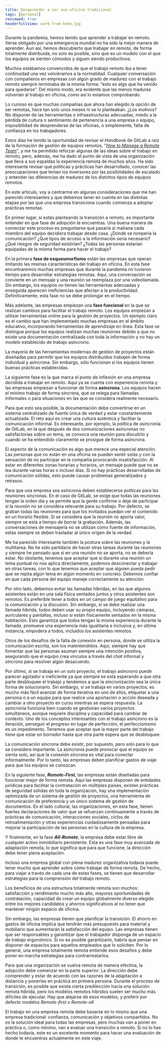 ```yaml
---
title: Desaprender a ser una oficina tradicional
tags: [personal]
reviewed: true
headerfullview: work-from-home.jpg
---
```

Durante la pandemia, hemos tenido que aprender a trabajar en remoto. Verse obligado por una emergencia mundial no ha sido la mejor manera de aprender. Aun así, hemos descubierto que trabajar en remoto, de forma totalmente distribuida, no solo es posible, sino que es un modelo con el que los equipos se sienten cómodos y siguen siendo productivos.

Muchos estábamos convencidos de que el trabajo remoto iba a tener continuidad una vez volviéramos a la normalidad. Cualquier conversación con compañeros en empresas con algún grado de madurez con el trabajo remoto siempre terminaba de la misma forma: “esto es algo que ha venido para quedarse”. Del mismo modo, era evidente que las menos maduras volverían al trabajo en oficina, como así lo estamos comprobando.

Lo curioso es que muchas compañías que ahora han elegido la opción de ser remotas, hace tan solo unos meses ni se lo planteaban. ¿Los motivos? No disponer de las herramientas o infraestructuras adecuadas, miedo a la pérdida de cultura o sentimiento de pertenencia a una empresa o equipo, imposibilidad de desprenderse de las oficinas, o simplemente, falta de confianza en los trabajadores.

Estos días he tenido la oportunidad de revisar el _Handbook_ de GitLab a raíz de la formación de gestión de equipos remotos, "[_How to Manage a Remote Team_](https://www.coursera.org/learn/remote-team-management/home/welcome)", y me ha permitido reforzar algunas de las ideas sobre el trabajo en remoto, pero, además, me ha dado el punto de vista de una organización que lleva a sus espaldas la experiencia remota de muchos años. Ha sido interesante revisar qué políticas y prácticas han desarrollado, conocer las preocupaciones que tenían los inversores por las posibilidades de escalado y entender las diferencias de madurez de los distintos tipos de equipos remotos.

En este artículo, voy a centrarme en algunas consideraciones que me han parecido interesantes y que debemos tener en cuenta en las distintas etapas por las que una empresa transiciona cuando comienza a adoptar prácticas remotas.

En primer lugar, si estás planteando la transición a remoto, es importante entender en que fase de adopción te encuentras. Una buena manera de comenzar este proceso es preguntarse qué pasaría si mañana cada miembro del equipo decidiera trabajar desde casa. ¿Dónde se rompería la comunicación? ¿Qué tipos de acceso a la información sería necesario? ¿Qué riesgos de seguridad existirían? ¿Todas las personas estarían equipadas de la misma forma para hacer el trabajo?

En la primera **fase de esqueumorfismo** están las empresas que operan imitando las mismas características del trabajo en oficina. En esta fase encontraremos muchas empresas que durante la pandemia no tuvieron tiempo para desarrollar estrategias remotas. Aquí, una conversación se convierte en un mensaje y una reunión se reemplaza por una videollamada. Sin embargo, los equipos no tienen las herramientas adecuadas y enseguida aparecen ineficiencias que afectan a la productividad. Definitivamente, esta fase no se debe prolongar en el tiempo.

Más adelante, las empresas empiezan una **fase funcional** en la que se realizan cambios para facilitar el trabajo remoto. Los equipos empiezan a utilizar herramientas _online_ para la gestión de proyectos. Un ejemplo claro es el cambio que han implementado muchas empresas en el ámbito educativo, incorporando herramientas de aprendizaje en línea. Esta fase se distingue porque los equipos realizan muchas reuniones debido a que no existe una documentación centralizada con toda la información y no hay un modelo establecido de trabajo asíncrono.

La mayoría de las herramientas modernas de gestión de proyectos están diseñadas para permitir que los equipos distribuidos trabajen de forma individual y asíncrona. Sin embargo, sólo funcionan si los equipos tienen buenas prácticas establecidas.

La siguiente fase es la que marca el punto de inflexión en una empresa decidida a trabajar en remoto. Aquí ya se cuenta con experiencia remota y las empresas empiezan a funcionar de forma **asíncrona**. Los equipos hacen el mínimo trabajo de forma síncrona, que se relega para llamadas informales o para situaciones en las que se considera realmente necesario.

Para que esto sea posible, la documentación debe convertirse en un sistema centralizado de fuente única de verdad y estar constantemente actualizada. El reto aquí es crear una cultura auténtica y facilitar la comunicación informal. Es interesante, por ejemplo, la política de asíncronía de GitLab, en la que después de dos comunicaciones asíncronas no satisfactorias sobre un tema, se convoca una reunión para discutirlo y cuando se ha entendido claramente se prosigue de forma asíncrona.

El aspecto de la comunicación es algo que merece una especial atención. Las personas que no están en una oficina se pueden sentir solas y con la sensación de no participar en la compañía provocando insatisfacción. Al estar en diferentes zonas horarias y horarios, un mensaje puede que no se lea durante varias horas o incluso días. Si no hay prácticas desarrolladas de comunicación sólidas, esto puede causar problemas generalizados y retrasos.

Para que una empresa sea asíncrona deben establecerse políticas para las reuniones síncronas. En el caso de GitLab, se exige que todas las reuniones tengan la orden día y se permite que la gente confirme o deje de participar si la reunión no se considera relevante para su trabajo. Por defecto, se graban todas las reuniones para que los invitados puedan ver el contenido en un horario flexible. Si se considera que la reunión no aporta valor, siempre se está a tiempo de borrar la grabación. Además, las conversaciones de mensajería no se utilizan como fuente de información, estas siempre se deben trasladar al único origen de la verdad.

Me ha parecido interesante también la postura sobre las reuniones y la multitarea. No he sido partidario de hacer otras tareas durante las reuniones y siempre he pensado que si en una reunión no se aporta, no se debería estar. No obstante, tenemos que aceptar que si durante una reunión un tema puntual no nos aplica directamente, podemos desconectar y trabajar en otras tareas, con lo que tenemos que aceptar que alguien pueda pedir que se repita algún tema en algún momento en concreto. Debemos confiar en que cada persona del equipo maneje correctamente su atención.

Por otro lado, debemos evitar las llamadas híbridas, en las que algunos asistentes están en una sala física sentados juntos y otros asistentes son remotos. Es preferible tener a todos en un campo de juego equitativo para la comunicación y la discusión. Sin embargo, si se debe realizar una llamada híbrida, todos deben usar su propio equipo, incluyendo cámaras, auriculares y pantallas, incluso si están físicamente sentados en la misma habitación. Esto garantiza que todos tengan la misma experiencia durante la llamada, promueve una experiencia más igualitaria e inclusiva y, en última instancia, empodera a todos, incluidos los asistentes remotos.

Otros de los desafíos de la falta de conexión en persona, donde se utiliza la comunicación escrita, son los malentendidos. Aquí, siempre hay que fomentar que las personas asuman siempre una intención positiva, asegurando que el equipo crea vínculos a través del _chat_ informal y síncrono para resolver algún desacuerdo.

Por último, si se trabaja en un solo proyecto, el trabajo asíncrono puede parecer agotador e ineficiente ya que siempre se está esperando a que otra parte desbloquee el trabajo y tendemos a que la sincronización sea la única forma de solucionarlo. Sin embargo, si se trabaja en varios proyectos, es mucho más fácil avanzar de forma iterativa en uno de ellos, etiquetar a una persona o a un equipo para que realice una aportación o acción deseada y cambiar a otro proyecto en curso mientras se espera respuesta. La asincronía funciona bien cuando se gestionan varios proyectos simultáneos, aunque requiere disciplina y capacidad para cambiar de contexto. Uno de los conceptos interesantes con el trabajo asíncrono es la iteración, perseguir el progreso en lugar de perfección; el perfeccionismo es un impedimento. Tenemos que aceptar que la mayor parte del trabajo tiene que estar en borrador hasta que otra parte espera que se desbloquee.

La comunicación síncrona debe existir, por supuesto, pero solo para lo que se considera importante. La asincronía puede provocar que el equipo se sienta solo, así que la conexión síncrona es vital para conectar informalmente. Por lo tanto, las empresas deben planificar gastos de viaje para que los equipos se conozcan.

En la siguiente fase, **_Remote-First_**, las empresas están diseñadas para funcionar mejor de forma remota. Aquí las empresas disponen de entidades jurídicas para facilitar la contratación en múltiples países, existen prácticas de seguridad sólidas en toda la organización, hay una implementación optimizada de un sistema de gestión de proyectos, una herramienta de comunicación de preferencia y un único sistema de gestión de documentos. En el lado cultural, las organizaciones, en esta fase, tienen fuertes declaraciones de valor que se refuerzan continuamente a través de prácticas de comunicación, interacciones sociales, ciclos de retroalimentación y otras experiencias cuidadosamente pensadas para mejorar la participación de las personas en la cultura de la empresa.

Y finalmente, en la fase **_All-Remote_**, la empresa debe estar libre de cualquier activo inmobiliario persistente. Esta es una fase muy avanzada de adaptación remota, lo que significa que para que funcione, la dirección debe tener plena aceptación.

Incluso una empresa global con plena madurez organizativa todavía puede tener mucho que aprender sobre cómo trabajar de forma remota. De hecho, para viajar a través de cada una de estas fases, se tienen que desarrollar estrategias para la comprensión del trabajo remoto.

Los beneficios de una estructura totalmente remota son muchos: satisfacción y rendimiento mucho más alto, mayores oportunidades de contratación, capacidad de crear un equipo globalmente diverso elegido entre los mejores candidatos y ahorros significativos al no tener que mantener ningún espacio de oficina.

Sin embargo, las empresas tienen que planificar la transición. El ahorro en gastos de oficina implica que tendrán más presupuesto para material y mobiliario que aumentarán la satisfacción del equipo. Las empresas tienen que ser responsables y garantizar que el trabajador disponga de un espacio de trabajo ergonómico. Si no es posible garantizarlo, habría que pensar en disponer de espacios para aquellos empleados que lo soliciten. Por lo general, una empresa totalmente remota entiende esos desafíos y debe poner en marcha estrategias para contrarrestarlos.

Para que una organización se vuelva remota de manera efectiva, la adopción debe comenzar en la parte superior. La dirección debe comprender y estar de acuerdo con las razones de la adaptación a distancia y ponerlas en práctica en primera persona. Durante el proceso de transición, es posible que exista cierta predilección hacia una solución remota híbrida, pero los modelos remotos híbridos suelen ser mucho más difíciles de ejecutar. Hay que alejarse de esos modelos, y preferir por defecto modelos _Remote-first_ o _Remote-all_.

El trabajo en una empresa remota debe basarse en lo mismo que una empresa tradicional: confianza, comunicación y objetivos compartidos. No es la solución ideal para todas las empresas, pero muchas van a poner en práctica o, como mínimo, van a evaluar una transición a remoto. Si no lo has hecho todavía, este es un excelente momento para hacer una evaluación de donde te encuentras actualmente en este viaje.
